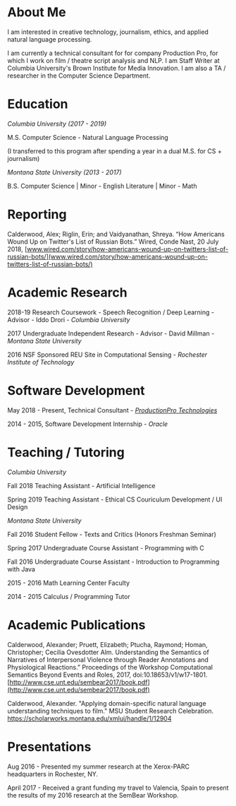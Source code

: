 
# About Me

I am interested in creative technology, journalism, ethics, and applied natural language processing. 

I am currently a technical consultant for for company Production Pro, for which I work on film / theatre script analysis and NLP. I am Staff Writer at Columbia University's Brown Institute for Media Innovation. I am also a TA / researcher in the Computer Science Department.

# Education

_Columbia University (2017 - 2019)_

M.S. Computer Science - Natural Language Processing

(I transferred to this program after spending a year in a dual M.S. for CS + journalism)

_Montana State University (2013 - 2017)_

B.S. Computer Science | Minor - English Literature | Minor - Math

# Reporting
Calderwood, Alex; Riglin, Erin; and Vaidyanathan, Shreya. “How Americans Wound Up on Twitter's List of Russian Bots.” Wired, Conde Nast, 20 July 2018, [www.wired.com/story/how-americans-wound-up-on-twitters-list-of-russian-bots/](www.wired.com/story/how-americans-wound-up-on-twitters-list-of-russian-bots/)

# Academic Research

2018-19 Research Coursework - Speech Recognition / Deep Learning - Advisor - Iddo Drori - _Columbia University_

2017 Undergraduate Independent Research - Advisor - David Millman - _Montana State University_

2016 NSF Sponsored REU Site in Computational Sensing - _Rochester Institute of Technology_

# Software Development
May 2018 - Present, Technical Consultant - _[ProductionPro Technologies](https://production.pro/)_

2014 - 2015, Software Development Internship - _Oracle_

# Teaching / Tutoring

_Columbia University_ 

Fall 2018 Teaching Assistant - Artificial Intelligence

Spring 2019 Teaching Assistant - Ethical CS Couriculum Development / UI Design


_Montana State University_

Fall 2016 Student Fellow - Texts and Critics (Honors Freshman Seminar)

Spring 2017 Undergraduate Course Assistant - Programming with C

Fall 2016 Undergraduate Course Assistant - Introduction to Programming with Java

2015 - 2016 Math Learning Center Faculty

2014 - 2015 Calculus / Programming Tutor

# Academic Publications
Calderwood, Alexander; Pruett, Elizabeth; Ptucha, Raymond; Homan, Christopher; Cecilia Ovesdotter Alm. Understanding the Semantics of Narratives of Interpersonal Violence through Reader Annotations and Physiological Reactions.” Proceedings of the Workshop Computational Semantics Beyond Events and Roles, 2017, doi:10.18653/v1/w17-1801. [http://www.cse.unt.edu/sembear2017/book.pdf](http://www.cse.unt.edu/sembear2017/book.pdf)

Calderwood, Alexander. "Applying domain-specific natural language understanding techniques to film." MSU Student Research Celebration. https://scholarworks.montana.edu/xmlui/handle/1/12904

# Presentations
Aug 2016 -  Presented my summer research at the Xerox-PARC headquarters in Rochester, NY.

April 2017 - Received a grant funding my travel to Valencia, Spain to present the results of my 2016 research at the SemBear Workshop.



